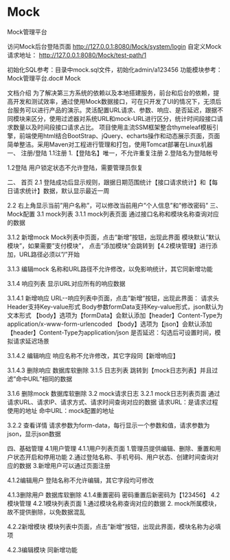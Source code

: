 # Mock
Mock管理平台


访问Mock后台登陆页面
http://127.0.0.1:8080/Mock/system/login
自定义Mock请求地址：
http://127.0.0.1:8080/Mock/test-path/1

初始化SQL参考：目录中mock.sql文件，初始化admin/a123456
功能模块参考：Mock管理平台.doc# Mock

文档介绍
为了解决第三方系统的依赖以及本地搭建服务，前台和后台的依赖，提高开发和测试效率，通过使用Mock数据接口，可在只开发了UI的情况下，无须后台服务可以进行产品的演示。灵活配置URL请求、参数、响应、是否延迟，跟据不同模块来区分，使用过滤器对系统URL和mock-URL进行区分，统计时间段接口请求数量以及时间段接口请求占比。
项目使用主流SSM框架整合thymeleaf模板引擎，前端使用html结合BootStrap、jQuery、echarts操作和动态展示页面，页面简单整洁。采用Maven对工程进行管理和打包，使用Tomcat部署在Linux机器
一、	注册/登陆
1.1注册
1.【登陆名】唯一，不允许重复注册
2.登陆名为登陆帐号
 
1.2登陆
用户锁定状态不允许登陆，需要管理员恢复
 
二、	首页
2.1	登陆成功后显示规则，跟据日期范围统计【接口请求统计】和【每日请求统计】数据，默认显示最近一周
 
2.2	右上角显示当前”用户名称”，可以修改当前用户”个人信息”和”修改密码”
三、Mock配置
3.1 mock列表
3.1.1	mock列表页面
通过接口名称和模块名称查询对应的数据
 
3.1.2	新增mock
Mock列表中页面，点击”新增”按钮，出现此界面
模块默认”默认模块”，如果需要”支付模块”， 点击”添加模块”会跳转到【4.2模块管理】进行添加，URL路径必须以”/”开始
 
3.1.3	编辑mock
名称和URL路径不允许修改，以免影响统计，其它同新增功能
 
3.1.4	响应列表
显示URL对应所有的响应数据
 
3.1.4.1 新增响应
URL--响应列表中页面，点击”新增”按钮，出现此界面：
请求头Header支持Key-value形式
Body参数formData支持Key-value形式，json默认为文本形式
【body】选项为【formData】会默认添加【header】Content-Type为application/x-www-form-urlencoded
【body】选项为【json】会默认添加【header】Content-Type为application/json
是否延迟：勾选后可设置时间，模拟请求延迟场景
 
3.1.4.2	编辑响应
响应名称不允许修改，其它字段同【新增响应】
 
3.1.4.3	删除响应
数据库软删除
3.1.5	日志列表
跳转到【mock日志列表】并且过滤”命中URL”相同的数据
 
3.1.6	删除mock
数据库软删除
3.2 mock请求日志
3.2.1	mock日志列表页面
通过请求URL、请求IP、请求方式、请求时间查询对应的数据
请求URL：是请求过程使用的地址
命中URL：mock配置的地址
 
3.2.2	查看详情
请求参数为form-data，每行显示一个参数和值，请求参数为json，显示json数据
 
四、基础管理
4.1用户管理
4.1.1用户列表页面
1.管理员提供编辑、删除、重置和用户状态开启和停用功能
2.通过登陆名称、手机号码、用户状态、创建时间查询对应的数据
3.新增用户可以通过页面注册
 
 
4.1.2编辑用户
登陆名称不允许编辑，其它字段均可修改
 
4.1.3删除用户
数据库软删除
4.1.4重置密码
密码重置后新密码为【123456】
4.2模块管理
4.2.1模块列表页面
1.通过模块名称查询对应的数据
2. mock所属模块，故不提供删除，以免数据混乱
 
4.2.2新增模块
模块列表中页面，点击”新增”按钮，出现此界面，模块名称为必填项
 
4.2.3编辑模块
同新增功能

